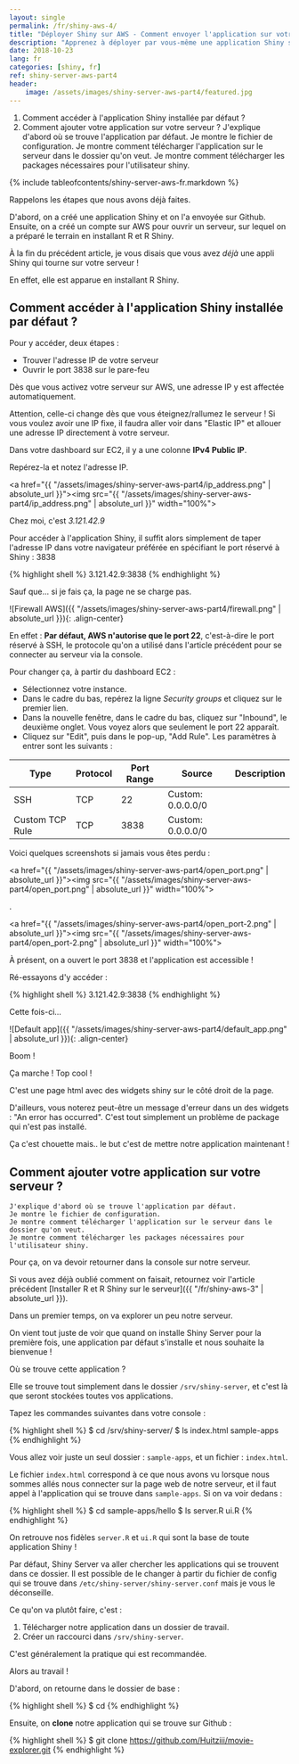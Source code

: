 ```yaml
---
layout: single
permalink: /fr/shiny-aws-4/
title: "Déployer Shiny sur AWS - Comment envoyer l'application sur votre serveur ?"
description: "Apprenez à déployer par vous-même une application Shiny sur un serveur AWS. C'est simple, gratuit, et expliqué dans cet article ! Partie 4 : Après avoir créé le serveur et installé Shiny Server, on déploie l'application et on la rend accessible à tous !"
date: 2018-10-23
lang: fr
categories: [shiny, fr]
ref: shiny-server-aws-part4
header:
    image: /assets/images/shiny-server-aws-part4/featured.jpg
---
```


1. Comment accéder à l'application Shiny installée par défaut ?
2. Comment ajouter votre application sur votre serveur ?
	J'explique d'abord où se trouve l'application par défaut.
	Je montre le fichier de configuration.
	Je montre comment télécharger l'application sur le serveur dans le dossier qu'on veut.
	Je montre comment télécharger les packages nécessaires pour l'utilisateur shiny.




{% include tableofcontents/shiny-server-aws-fr.markdown %}

Rappelons les étapes que nous avons déjà faites.

D'abord, on a créé une application Shiny et on l'a envoyée sur Github. Ensuite, on a créé un compte sur AWS pour ouvrir un serveur, sur lequel on a préparé le terrain en installant R et R Shiny.

À la fin du précédent article, je vous disais que vous avez *déjà* une appli Shiny qui tourne sur votre serveur !

En effet, elle est apparue en installant R Shiny.

## Comment accéder à l'application Shiny installée par défaut ?

Pour y accéder, deux étapes :

* Trouver l'adresse IP de votre serveur
* Ouvrir le port 3838 sur le pare-feu

Dès que vous activez votre serveur sur AWS, une adresse IP y est affectée automatiquement. 

Attention, celle-ci change dès que vous éteignez/rallumez le serveur ! Si vous voulez avoir une IP fixe, il faudra aller voir dans "Elastic IP" et allouer une adresse IP directement à votre serveur.

Dans votre dashboard sur EC2, il y a une colonne **IPv4 Public IP**.

Repérez-la et notez l'adresse IP.

<a href="{{ "/assets/images/shiny-server-aws-part4/ip_address.png" | absolute_url }}"><img src="{{ "/assets/images/shiny-server-aws-part4/ip_address.png" | absolute_url }}" width="100%"></a>

Chez moi, c'est *3.121.42.9*

Pour accéder à l'application Shiny, il suffit alors simplement de taper l'adresse IP dans votre navigateur préférée en spécifiant le port réservé à Shiny : 3838

{% highlight shell %}
3.121.42.9:3838
{% endhighlight %}

Sauf que... si je fais ça, la page ne se charge pas. 

![Firewall AWS]({{ "/assets/images/shiny-server-aws-part4/firewall.png" | absolute_url }}){: .align-center}

En effet : **Par défaut, AWS n'autorise que le port 22**, c'est-à-dire le port réservé à SSH, le protocole qu'on a utilisé dans l'article précédent pour se connecter au serveur via la console.

Pour changer ça, à partir du dashboard EC2 :

* Sélectionnez votre instance.
* Dans le cadre du bas, repérez la ligne *Security groups* et cliquez sur le premier lien.
* Dans la nouvelle fenêtre, dans le cadre du bas, cliquez sur "Inbound", le deuxième onglet. Vous voyez alors que seulement le port 22 apparaît.
* Cliquez sur "Edit", puis dans le pop-up, "Add Rule". Les paramètres à entrer sont les suivants :

| Type            | Protocol | Port Range | Source            | Description |
| --------------- | -------- | ---------- | ----------------- | ----------- |
| SSH             | TCP      | 22         | Custom: 0.0.0.0/0 |             |
| Custom TCP Rule | TCP      | 3838       | Custom: 0.0.0.0/0 |             |

Voici quelques screenshots si jamais vous êtes perdu :

<a href="{{ "/assets/images/shiny-server-aws-part4/open_port.png" | absolute_url }}"><img src="{{ "/assets/images/shiny-server-aws-part4/open_port.png" | absolute_url }}" width="100%"></a>

.

<a href="{{ "/assets/images/shiny-server-aws-part4/open_port-2.png" | absolute_url }}"><img src="{{ "/assets/images/shiny-server-aws-part4/open_port-2.png" | absolute_url }}" width="100%"></a>

À présent, on a ouvert le port 3838 et l'application est accessible !

Ré-essayons d'y accéder :

{% highlight shell %}
3.121.42.9:3838
{% endhighlight %}

Cette fois-ci...

![Default app]({{ "/assets/images/shiny-server-aws-part4/default_app.png" | absolute_url }}){: .align-center}

Boom !

Ça marche ! Top cool !

C'est une page html avec des widgets shiny sur le côté droit de la page.

D'ailleurs, vous noterez peut-être un message d'erreur dans un des widgets : "An error has occurred". C'est tout simplement un problème de package qui n'est pas installé.

Ça c'est chouette mais.. le but c'est de mettre notre application maintenant !

## Comment ajouter votre application sur votre serveur ?


	J'explique d'abord où se trouve l'application par défaut.
	Je montre le fichier de configuration.
	Je montre comment télécharger l'application sur le serveur dans le dossier qu'on veut.
	Je montre comment télécharger les packages nécessaires pour l'utilisateur shiny.



Pour ça, on va devoir retourner dans la console sur notre serveur.

Si vous avez déjà oublié comment on faisait, retournez voir l'article précédent [Installer R et R Shiny sur le serveur]({{ "/fr/shiny-aws-3" | absolute_url }}).

Dans un premier temps, on va explorer un peu notre serveur.

On vient tout juste de voir que quand on installe Shiny Server pour la première fois, une application par défaut s'installe et nous souhaite la bienvenue !

Où se trouve cette application ?

Elle se trouve tout simplement dans le dossier `/srv/shiny-server`, et c'est là que seront stockées toutes vos applications.

Tapez les commandes suivantes dans votre console :

{% highlight shell %}
$ cd /srv/shiny-server/
$ ls
index.html  sample-apps
{% endhighlight %}

Vous allez voir juste un seul dossier : `sample-apps`, et un fichier : `index.html`.

Le fichier `index.html` correspond à ce que nous avons vu lorsque nous sommes allés nous connecter sur la page web de notre serveur, et il faut appel à l'application qui se trouve dans `sample-apps`. Si on va voir dedans :

{% highlight shell %}
$ cd sample-apps/hello
$ ls
server.R  ui.R
{% endhighlight %}

On retrouve nos fidèles `server.R` et `ui.R` qui sont la base de toute application Shiny !

Par défaut, Shiny Server va aller chercher les applications qui se trouvent dans ce dossier. Il est possible de le changer à partir du fichier de config qui se trouve dans `/etc/shiny-server/shiny-server.conf` mais je vous le déconseille.

Ce qu'on va plutôt faire, c'est :

1. Télécharger notre application dans un dossier de travail.
2. Créer un raccourci dans `/srv/shiny-server`.

C'est généralement la pratique qui est recommandée.

Alors au travail !

D'abord, on retourne dans le dossier de base :

{% highlight shell %}
$ cd
{% endhighlight %}

Ensuite, on **clone** notre application qui se trouve sur Github :

{% highlight shell %}
$ git clone https://github.com/Huitziii/movie-explorer.git
{% endhighlight %}